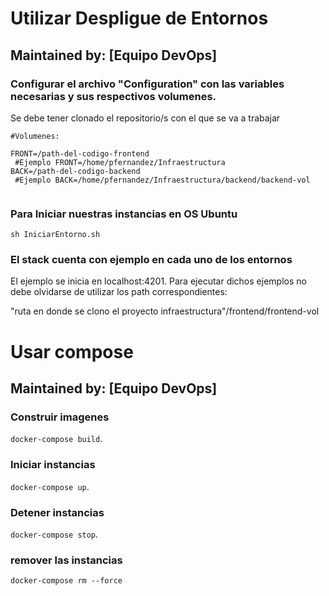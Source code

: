 # Utilizar Despligue de Entornos 

## Maintained by: [Equipo DevOps]
### Configurar el archivo  "Configuration" con las variables necesarias y sus respectivos volumenes.
Se debe tener clonado el repositorio/s con el que se va a trabajar

```
#Volumenes:

FRONT=/path-del-codigo-frontend    
 #Ejemplo FRONT=/home/pfernandez/Infraestructura 
BACK=/path-del-codigo-backend
 #Ejemplo BACK=/home/pfernandez/Infraestructura/backend/backend-vol


```

### Para Iniciar nuestras instancias en OS Ubuntu
 `sh IniciarEntorno.sh`


### El stack cuenta con ejemplo en cada uno de los entornos
El ejemplo se inicia en localhost:4201.
Para ejecutar dichos ejemplos no debe olvidarse de utilizar los path correspondientes:

"ruta en donde se clono el proyecto infraestructura"/frontend/frontend-vol





# Usar compose

## Maintained by: [Equipo DevOps]
### Construir imagenes
 `docker-compose build`.
### Iniciar instancias
 `docker-compose up`.
### Detener instancias
 `docker-compose stop`.
### remover las instancias
`docker-compose rm --force`
